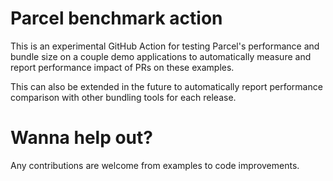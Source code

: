 # Parcel benchmark action

This is an experimental GitHub Action for testing Parcel's performance and bundle size on a couple demo applications to automatically measure and report performance impact of PRs on these examples.

This can also be extended in the future to automatically report performance comparison with other bundling tools for each release.

# Wanna help out?

Any contributions are welcome from examples to code improvements.
